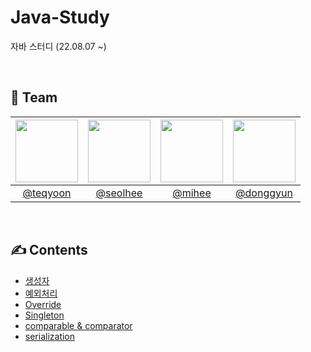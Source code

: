 # Java-Study
자바 스터디 (22.08.07 ~)

</br>

<h2>🤝 Team</h2>

| <img src="https://avatars.githubusercontent.com/u/45059797?v=4" width="100"> | <img src="https://avatars.githubusercontent.com/u/59721896?v=4" width="100"> | <img src="https://avatars.githubusercontent.com/u/44748142?v=4" width="100"> | <img src="https://avatars.githubusercontent.com/u/64126100?v=4" width="100"> |
| :--------------------------------------------------------------------------: | :--------------------------------------------------------------------------: | :--------------------------------------------------------------------------: | :--------------------------------------------------------------------------: |
|                   [@teqyoon](https://github.com/thomazkwon)                   |                [@seolhee](https://github.com/seolhee2750)                |                   [@mihee](https://github.com/PMH2906)                   |                   [@donggyun](https://github.com/YoonDongGyun)                   |

</br>

<h2>✍️ Contents</h2>

+ [생성자](https://github.com/SSAFY8-Study/Java-Study/blob/main/%EC%83%9D%EC%84%B1%EC%9E%90.md)
+ [예외처리](https://github.com/SSAFY8-Study/Java-Study/blob/main/%EC%98%88%EC%99%B8%EC%B2%98%EB%A6%AC.md)
+ [Override](https://github.com/SSAFY8-Study/Java-Study/blob/main/Override_Singleton.md)
+ [Singleton](https://github.com/SSAFY8-Study/Java-Study/blob/main/Override_Singleton.md)
+ [comparable & comparator](https://github.com/SSAFY8-Study/Java-Study/blob/main/Comparable%EC%99%80%20Comparator.md)
+ [serialization](https://github.com/SSAFY8-Study/Java-Study/blob/main/Serialization.md)
